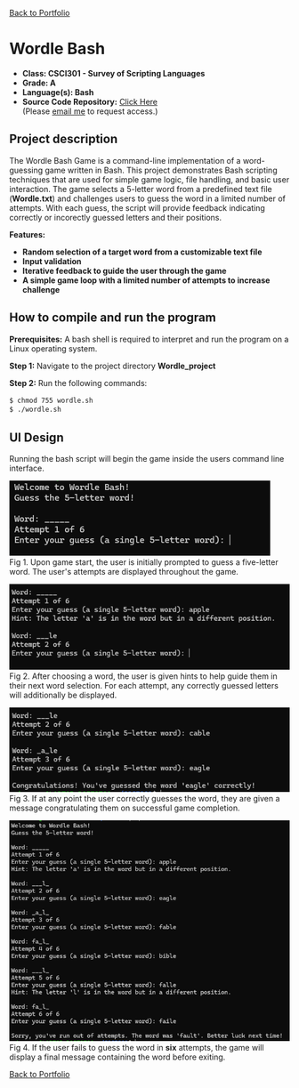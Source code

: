 [Back to Portfolio](./)

Wordle Bash
===============

-   **Class: CSCI301 - Survey of Scripting Languages** 
-   **Grade: A** 
-   **Language(s): Bash** 
-   **Source Code Repository:** [Click Here](https://github.com/zachWeav/CSCI301_Wordle_Bash/tree/main) <br>
    (Please [email me](mailto:ZDWeaver@csustudent.net?subject=GitHub%20Access) to request access.)

## Project description

The Wordle Bash Game is a command-line implementation of a word-guessing game written in Bash.  This project demonstrates Bash scripting techniques that are used for simple game logic, file handling, and basic user interaction.   The game selects a 5-letter word from a predefined text file (__Wordle.txt__) and challenges users to guess the word in a limited number of attempts.  With each guess, the script will provide feedback indicating correctly or incorectly guessed letters and their positions.

**Features:**
-    **Random selection of a target word from a customizable text file**
-    **Input validation**
-    **Iterative feedback to guide the user through the game**
-    **A simple game loop with a limited number of attempts to increase challenge**

## How to compile and run the program

**Prerequisites:** A bash shell is required to interpret and run the program on a Linux operating system.

**Step 1:** Navigate to the project directory __Wordle_project__ 

**Step 2:** Run the following commands:
```bash
$ chmod 755 wordle.sh
$ ./wordle.sh
```

## UI Design

Running the bash script will begin the game inside the users command line interface. 

![screenshot](images/project4/wordle_start.png)  
Fig 1. Upon game start, the user is initially prompted to guess a five-letter word.  The user's attempts are displayed throughout the game. 



![screenshot](images/project4/wordle_feedback1.png)  
Fig 2. After choosing a word, the user is given hints to help guide them in their next word selection.  For each attempt, any correctly guessed letters will additionally be displayed.



![screenshot](images/project4/wordle_feedback2.png)  
Fig 3. If at any point the user correctly guesses the word, they are given a message congratulating them on successful game completion.



![screenshot](images/project4/wordle_failedAttempts.png)  
Fig 4. If the user fails to guess the word in __six__ attempts, the game will display a final message containing the word before exiting.




[Back to Portfolio](./)
